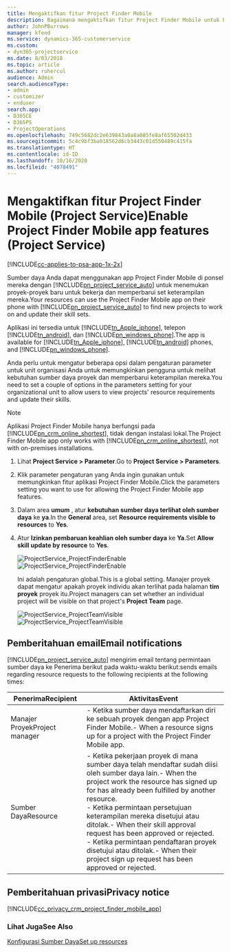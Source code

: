 ```yaml
---
title: Mengaktifkan fitur Project Finder Mobile
description: Bagaimana mengaktifkan fitur Project Finder Mobile untuk Project Service
author: JohnPBurrows
manager: kfend
ms.service: dynamics-365-customerservice
ms.custom:
- dyn365-projectservice
ms.date: 8/03/2018
ms.topic: article
ms.author: ruhercul
audience: Admin
search.audienceType:
- admin
- customizer
- enduser
search.app:
- D365CE
- D365PS
- ProjectOperations
ms.openlocfilehash: 749c5682dc2e639843a0a8a085fe8af65502d433
ms.sourcegitcommit: 5c4c9bf3ba018562d6cb3443c01d550489c415fa
ms.translationtype: HT
ms.contentlocale: id-ID
ms.lasthandoff: 10/16/2020
ms.locfileid: "4078491"
---
```

# <a name="enable-project-finder-mobile-app-features-project-service"></a><span data-ttu-id="b7cda-103">Mengaktifkan fitur Project Finder Mobile (Project Service)</span><span class="sxs-lookup"><span data-stu-id="b7cda-103">Enable Project Finder Mobile app features (Project Service)</span></span>

[!INCLUDE[cc-applies-to-psa-app-1x-2x](../includes/cc-applies-to-psa-app-1x-2x.md)]

<span data-ttu-id="b7cda-104">Sumber daya Anda dapat menggunakan app Project Finder Mobile di ponsel mereka dengan [!INCLUDE[pn_project_service_auto](../includes/pn-project-service-auto.md)] untuk menemukan proyek-proyek baru untuk bekerja dan memperbarui set keterampilan mereka.</span><span class="sxs-lookup"><span data-stu-id="b7cda-104">Your resources can use the Project Finder Mobile app on their phone with [!INCLUDE[pn_project_service_auto](../includes/pn-project-service-auto.md)] to find new projects to work on and update their skill sets.</span></span>  
  
 <span data-ttu-id="b7cda-105">Aplikasi ini tersedia untuk [!INCLUDE[tn_Apple_iphone](../includes/tn-apple-iphone.md)], telepon [!INCLUDE[tn_android](../includes/tn-android.md)], dan [!INCLUDE[pn_windows_phone](../includes/pn-windows-phone.md)].</span><span class="sxs-lookup"><span data-stu-id="b7cda-105">The app is available for [!INCLUDE[tn_Apple_iphone](../includes/tn-apple-iphone.md)], [!INCLUDE[tn_android](../includes/tn-android.md)] phones, and [!INCLUDE[pn_windows_phone](../includes/pn-windows-phone.md)].</span></span>  
  
 <span data-ttu-id="b7cda-106">Anda perlu untuk mengatur beberapa opsi dalam pengaturan parameter untuk unit organisasi Anda untuk memungkinkan pengguna untuk melihat kebutuhan sumber daya proyek dan memperbarui keterampilan mereka.</span><span class="sxs-lookup"><span data-stu-id="b7cda-106">You need to set a couple of options in the parameters setting for your organizational unit to allow users to view projects' resource requirements and update their skills.</span></span>  
  
> [!NOTE]
>  <span data-ttu-id="b7cda-107">Aplikasi Project Finder Mobile hanya berfungsi pada [!INCLUDE[pn_crm_online_shortest](../includes/pn-crm-online-shortest.md)], tidak dengan instalasi lokal.</span><span class="sxs-lookup"><span data-stu-id="b7cda-107">The Project Finder Mobile app only works with [!INCLUDE[pn_crm_online_shortest](../includes/pn-crm-online-shortest.md)], not with on-premises installations.</span></span>  
  
1. <span data-ttu-id="b7cda-108">Lihat **Project Service > Parameter**.</span><span class="sxs-lookup"><span data-stu-id="b7cda-108">Go to **Project Service > Parameters**.</span></span>  
  
2. <span data-ttu-id="b7cda-109">Klik parameter pengaturan yang Anda ingin gunakan untuk memungkinkan fitur aplikasi Project Finder Mobile.</span><span class="sxs-lookup"><span data-stu-id="b7cda-109">Click the parameters setting you want to use for allowing the Project Finder Mobile app features.</span></span>  
  
3. <span data-ttu-id="b7cda-110">Dalam area **umum** , atur **kebutuhan sumber daya terlihat oleh sumber daya** ke **ya**.</span><span class="sxs-lookup"><span data-stu-id="b7cda-110">In the **General** area, set **Resource requirements visible to resources** to **Yes**.</span></span>  
  
4. <span data-ttu-id="b7cda-111">Atur **Izinkan pembaruan keahlian oleh sumber daya** ke **Ya**.</span><span class="sxs-lookup"><span data-stu-id="b7cda-111">Set **Allow skill update by resource** to **Yes**.</span></span>  
  
   <span data-ttu-id="b7cda-112">![ProjectService_ProjectFinderEnable](../psa/media/project-service-project-finder-enable.png "ProjectService_ProjectFinderEnable")</span><span class="sxs-lookup"><span data-stu-id="b7cda-112">![ProjectService_ProjectFinderEnable](../psa/media/project-service-project-finder-enable.png "ProjectService_ProjectFinderEnable")</span></span>  
  
   <span data-ttu-id="b7cda-113">Ini adalah pengaturan global.</span><span class="sxs-lookup"><span data-stu-id="b7cda-113">This is a global setting.</span></span> <span data-ttu-id="b7cda-114">Manajer proyek dapat mengatur apakah proyek individu akan terlihat pada halaman **tim proyek** proyek itu.</span><span class="sxs-lookup"><span data-stu-id="b7cda-114">Project managers can set whether an individual project will be visible on that project's **Project Team** page.</span></span>  
  
   <span data-ttu-id="b7cda-115">![ProjectService_ProjectTeamVisible](../psa/media/project-service-project-team-visible.png "ProjectService_ProjectTeamVisible")</span><span class="sxs-lookup"><span data-stu-id="b7cda-115">![ProjectService_ProjectTeamVisible](../psa/media/project-service-project-team-visible.png "ProjectService_ProjectTeamVisible")</span></span>  
  
## <a name="email-notifications"></a><span data-ttu-id="b7cda-116">Pemberitahuan email</span><span class="sxs-lookup"><span data-stu-id="b7cda-116">Email notifications</span></span>  
 [!INCLUDE[pn_project_service_auto](../includes/pn-project-service-auto.md)] <span data-ttu-id="b7cda-117">mengirim email tentang permintaan sumber daya ke Penerima berikut pada waktu-waktu berikut:</span><span class="sxs-lookup"><span data-stu-id="b7cda-117">sends emails regarding resource requests to the following recipients at the following times:</span></span>  
  
|<span data-ttu-id="b7cda-118">Penerima</span><span class="sxs-lookup"><span data-stu-id="b7cda-118">Recipient</span></span>|<span data-ttu-id="b7cda-119">Aktivitas</span><span class="sxs-lookup"><span data-stu-id="b7cda-119">Event</span></span>|  
|---------------|-----------|  
|<span data-ttu-id="b7cda-120">Manajer Proyek</span><span class="sxs-lookup"><span data-stu-id="b7cda-120">Project manager</span></span>|<span data-ttu-id="b7cda-121">-   Ketika sumber daya mendaftarkan diri ke sebuah proyek dengan app Project Finder Mobile.</span><span class="sxs-lookup"><span data-stu-id="b7cda-121">-   When a resource signs up for a project with the Project Finder Mobile app.</span></span>|  
|<span data-ttu-id="b7cda-122">Sumber Daya</span><span class="sxs-lookup"><span data-stu-id="b7cda-122">Resource</span></span>|<span data-ttu-id="b7cda-123">-   Ketika pekerjaan proyek di mana sumber daya telah mendaftar sudah diisi oleh sumber daya lain.</span><span class="sxs-lookup"><span data-stu-id="b7cda-123">-   When the project work the resource has signed up for has already been fulfilled by another resource.</span></span><br /><span data-ttu-id="b7cda-124">-   Ketika permintaan persetujuan keterampilan mereka disetujui atau ditolak.</span><span class="sxs-lookup"><span data-stu-id="b7cda-124">-   When their skill approval request has been approved or rejected.</span></span><br /><span data-ttu-id="b7cda-125">-   Ketika permintaan pendaftaran proyek disetujui atau ditolak.</span><span class="sxs-lookup"><span data-stu-id="b7cda-125">-   When their project sign up request has been approved or rejected.</span></span>|  
  
## <a name="privacy-notice"></a><span data-ttu-id="b7cda-126">Pemberitahuan privasi</span><span class="sxs-lookup"><span data-stu-id="b7cda-126">Privacy notice</span></span>  
 [!INCLUDE[cc_privacy_crm_project_finder_mobile_app](../includes/cc-privacy-crm-project-finder-mobile-app.md)]  
  
### <a name="see-also"></a><span data-ttu-id="b7cda-127">Lihat Juga</span><span class="sxs-lookup"><span data-stu-id="b7cda-127">See Also</span></span>  
 [<span data-ttu-id="b7cda-128">Konfigurasi Sumber Daya</span><span class="sxs-lookup"><span data-stu-id="b7cda-128">Set up resources</span></span>](../psa/set-up-resources.md)

